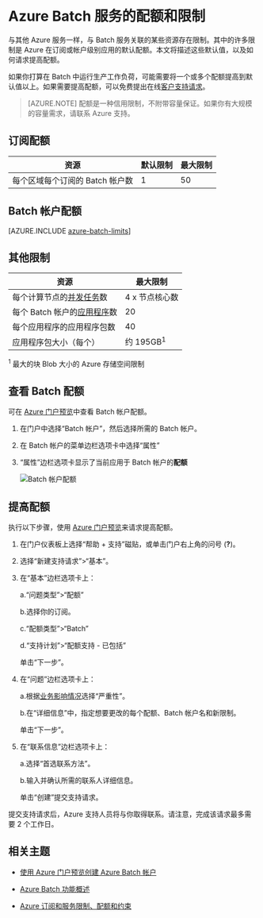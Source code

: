 <properties
	pageTitle="Batch 服务的配额和限制 | Azure"
	description="了解默认的 Azure Batch 配额、限制和约束，以及如何请求提高配额"
	services="batch"
	documentationCenter=""
	authors="mmacy"
	manager="timlt"
	editor=""/>  


<tags
	ms.service="batch"
	ms.workload="big-compute"
	ms.tgt_pltfrm="na"
	ms.devlang="na"
	ms.topic="article"
	ms.date="09/10/2016"
	wacn.date="10/26/2016"
	ms.author="marsma"/>  


# Azure Batch 服务的配额和限制

与其他 Azure 服务一样，与 Batch 服务关联的某些资源存在限制。其中的许多限制是 Azure 在订阅或帐户级别应用的默认配额。本文将描述这些默认值，以及如何请求提高配额。

如果你打算在 Batch 中运行生产工作负荷，可能需要将一个或多个配额提高到默认值以上。如果需要提高配额，可以免费提出在线[客户支持请求](#increase-a-quota)。

>[AZURE.NOTE] 配额是一种信用限制，不附带容量保证。如果你有大规模的容量需求，请联系 Azure 支持。

## 订阅配额
**资源**|**默认限制**|**最大限制**
---|---|---
每个区域每个订阅的 Batch 帐户数 | 1 | 50

## Batch 帐户配额
[AZURE.INCLUDE [azure-batch-limits](../../includes/azure-batch-limits.md)]

## 其他限制
**资源**|**最大限制**
---|---
每个计算节点的[并发任务](/documentation/articles/batch-parallel-node-tasks/)数 | 4 x 节点核心数
每个 Batch 帐户的[应用程序](/documentation/articles/batch-application-packages/)数 | 20
每个应用程序的应用程序包数 | 40
应用程序包大小（每个） | 约 195GB<sup>1</sup>

<sup>1</sup> 最大的块 Blob 大小的 Azure 存储空间限制

## 查看 Batch 配额

可在 [Azure 门户预览][portal]中查看 Batch 帐户配额。

1. 在门户中选择“Batch 帐户”，然后选择所需的 Batch 帐户。

2. 在 Batch 帐户的菜单边栏选项卡中选择“属性”

3. “属性”边栏选项卡显示了当前应用于 Batch 帐户的**配额**

	![Batch 帐户配额][account_quotas]  


## 提高配额

执行以下步骤，使用 [Azure 门户预览][portal]来请求提高配额。

1. 在门户仪表板上选择“帮助 + 支持”磁贴，或单击门户右上角的问号 (**?**)。

2. 选择“新建支持请求”>“基本”。

3. 在“基本”边栏选项卡上：

	a.“问题类型”>“配额”

	b.选择你的订阅。

	c.“配额类型”>“Batch”

	d.“支持计划”>“配额支持 - 已包括”

	单击“下一步”。

4. 在“问题”边栏选项卡上：

	a.根据[业务影响情况][support_sev]选择“严重性”。

	b.在“详细信息”中，指定想要更改的每个配额、Batch 帐户名和新限制。

	单击“下一步”。

5. 在“联系信息”边栏选项卡上：

	a.选择“首选联系方法”。

	b.输入并确认所需的联系人详细信息。

	单击“创建”提交支持请求。

提交支持请求后，Azure 支持人员将与你取得联系。请注意，完成该请求最多需要 2 个工作日。

## 相关主题

* [使用 Azure 门户预览创建 Azure Batch 帐户](/documentation/articles/batch-account-create-portal/)

* [Azure Batch 功能概述](/documentation/articles/batch-api-basics/)

* [Azure 订阅和服务限制、配额和约束](/documentation/articles/azure-subscription-service-limits/)

[portal]: https://portal.azure.cn
[portal_classic_increase]: https://azure.microsoft.com/blog/2014/06/04/azure-limits-quotas-increase-requests/
[support_sev]: http://aka.ms/supportseverity

[account_quotas]: ./media/batch-quota-limit/accountquota_portal.PNG

<!---HONumber=Mooncake_1017_2016-->
